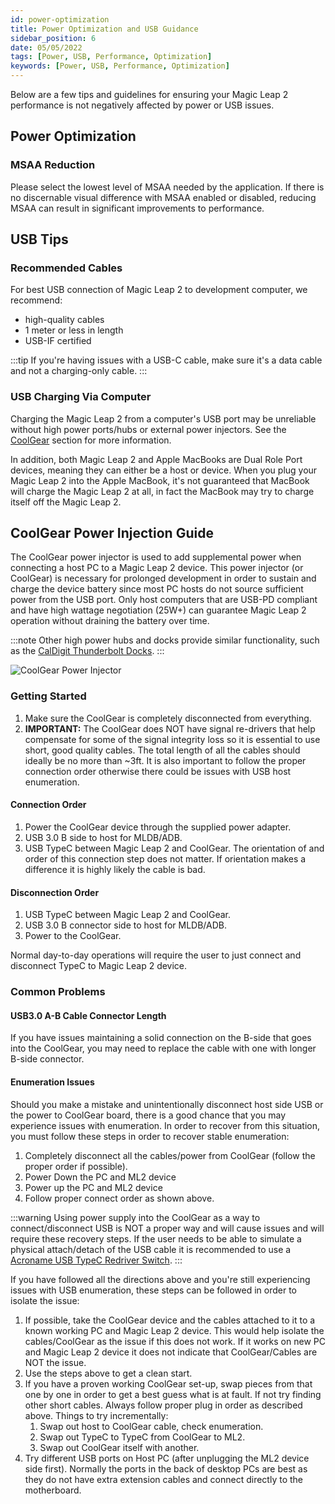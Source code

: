 ```yaml
---
id: power-optimization
title: Power Optimization and USB Guidance
sidebar_position: 6
date: 05/05/2022
tags: [Power, USB, Performance, Optimization]
keywords: [Power, USB, Performance, Optimization]
---
```




Below are a few tips and guidelines for ensuring your Magic Leap 2 performance is not negatively affected by power or USB issues.

## Power Optimization

### MSAA Reduction

Please select the lowest level of MSAA needed by the application. If there is no discernable visual difference with MSAA enabled or disabled, reducing MSAA can result in significant improvements to performance.

## USB Tips

### Recommended Cables

For best USB connection of Magic Leap 2 to development computer, we recommend:

- high-quality cables
- 1 meter or less in length
- USB-IF certified

:::tip
If you're having issues with a USB-C cable, make sure it's a data cable and not a charging-only cable.
:::

### USB Charging Via Computer

Charging the Magic Leap 2 from a computer's USB port may be unreliable without high power ports/hubs or external power injectors. See the [CoolGear](#coolgear-power-injection) section for more information.

In addition, both Magic Leap 2 and Apple MacBooks are Dual Role Port devices, meaning they can either be a host or device. When you plug your Magic Leap 2 into the Apple MacBook, it's not guaranteed that MacBook will charge the Magic Leap 2 at all, in fact the MacBook may try to charge itself off the Magic Leap 2.

## CoolGear Power Injection Guide

The CoolGear power injector is used to add supplemental power when connecting a host PC to a Magic Leap 2 device. This power injector (or CoolGear) is necessary for prolonged development in order to sustain and charge the device battery since most PC hosts do not source sufficient power from the USB port. Only host computers that are USB-PD compliant and have high wattage negotiation (25W+) can guarantee Magic Leap 2 operation without draining the battery over time.

:::note
Other high power hubs and docks provide similar functionality, such as the [CalDigit Thunderbolt Docks](https://www.caldigit.com/docks/).
:::

![CoolGear Power Injector](/img/device/coolgear.png)

### Getting Started

1. Make sure the CoolGear is completely disconnected from everything.
2. **IMPORTANT:** The CoolGear does NOT have signal re-drivers that help compensate for some of the signal integrity loss so it is essential to use short, good quality cables. The total length of all the cables should ideally be no more than ~3ft. It is also important to follow the proper connection order otherwise there could be issues with USB host enumeration.

#### Connection Order

1. Power the CoolGear device through the supplied power adapter.
2. USB 3.0 B side to host for MLDB/ADB.
3. USB TypeC between Magic Leap 2 and CoolGear. The orientation of and order of this connection step does not matter. If orientation makes a difference it is highly likely the cable is bad.

#### Disconnection Order

1. USB TypeC between Magic Leap 2 and CoolGear.
2. USB 3.0 B connector side to host for MLDB/ADB.
3. Power to the CoolGear.

Normal day-to-day operations will require the user to just connect and disconnect TypeC to Magic Leap 2 device.

### Common Problems

#### USB3.0 A-B Cable Connector Length

If you have issues maintaining a solid connection on the B-side that goes into the CoolGear, you may need to replace the cable with one with longer B-side connector.

#### Enumeration Issues

Should you make a mistake and unintentionally disconnect host side USB or the power to CoolGear board, there is a good chance that you may experience issues with enumeration. In order to recover from this situation, you must follow these steps in order to recover stable enumeration:

1. Completely disconnect all the cables/power from CoolGear (follow the proper order if possible).
2. Power Down the PC and ML2 device
3. Power up the PC and ML2 device
4. Follow proper connect order as shown above.

:::warning
Using power supply into the CoolGear as a way to connect/disconnect USB is NOT a proper way and will cause issues and will require these recovery steps. If the user needs to be able to simulate a physical attach/detach of the USB cable it is recommended to use a [Acroname USB TypeC Redriver Switch](https://acroname.com/store/s85-rdvr-usbcsw?sku=S85-RDVR-USBCSW).
:::

If you have followed all the directions above and you're still experiencing issues with USB enumeration, these steps can be followed in order to isolate the issue:

1. If possible, take the CoolGear device and the cables attached to it to a known working PC and Magic Leap 2 device. This would help isolate the cables/CoolGear as the issue if this does not work. If it works on new PC and Magic Leap 2 device it does not indicate that CoolGear/Cables are NOT the issue.
2. Use the steps above to get a clean start.
3. If you have a proven working CoolGear set-up, swap pieces from that one by one in order to get a best guess what is at fault. If not try finding other short cables. Always follow proper plug in order as described above. Things to try incrementally:
   1. Swap out host to CoolGear cable, check enumeration.
   2. Swap out TypeC to TypeC from CoolGear to ML2.
   3. Swap out CoolGear itself with another.
4. Try different USB ports on Host PC (after unplugging the ML2 device side first). Normally the ports in the back of desktop PCs are best as they do not have extra extension cables and connect directly to the motherboard.

